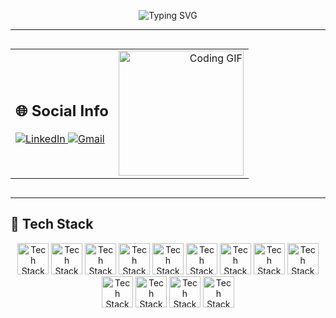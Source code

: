 <!-- Typing SVG (Centered) -->
<p align="center">
  <img src="https://readme-typing-svg.demolab.com?font=Fira+Code&size=25&pause=1000&center=true&width=1000&lines=Hello%2C+I'm+Ibrahim+Abdallah+%2C+Welcome+To+My+Profile+!;I+am+an+aspiring+++Frontend+Developer;Always+learning+new+things" alt="Typing SVG" />
</p>

---

<!-- Flex Layout Using Table -->
<table width="100%" align="center" style="max-width: 100%;display: inline-block;">
  <tr>
    <!-- Social Links (Left) -->
    <td align="left">
      <h2>🌐 Social Info</h2>
      <a href="https://www.linkedin.com/in/ibraim-abdallah-b9ba92274/">
        <img src="https://img.shields.io/badge/LinkedIn-blue?style=for-the-badge&logo=linkedin" alt="LinkedIn">
      </a>
      <a href="mailto:ibrahimabdall691@gmail.com">
        <img src="https://img.shields.io/badge/Email-red?style=for-the-badge&logo=gmail" alt="Gmail">
      </a>
    </td>
    <!-- Coding GIF (Right) -->
    <td align="right">
      <img src="https://media.giphy.com/media/du3J3cXyzhj75IOgvA/giphy.gif" alt="Coding GIF" width="200">
    </td>
  </tr>
</table>
<hr>

## 🚀 Tech Stack  

<p align="center">
  
  <img src="https://cdn-icons-png.flaticon.com/128/174/174854.png" alt="Tech Stack" width="50" />
  <img src="https://cdn-icons-png.flaticon.com/128/732/732190.png" alt="Tech Stack" width="50"/>
  <img src="https://cdn-icons-png.flaticon.com/128/5968/5968358.png" alt="Tech Stack" width="50" />
  <img src="https://cdn-icons-png.flaticon.com/128/5968/5968292.png" alt="Tech Stack" width="50" />
  <img src="https://cdn-icons-png.flaticon.com/128/5968/5968672.png" alt="Tech Stack" width="50" />
  <img src="https://cdn-icons-png.flaticon.com/128/919/919851.png" alt="Tech Stack" width="50" />
  <img src="https://img.icons8.com/?size=96&id=CIAZz2CYc6Kc&format=png" alt="Tech Stack" width="50" />
  <img src="https://img.icons8.com/?size=160&id=b6vIINYN0kfW&format=png" alt="Tech Stack" width="50" />
  <img src="https://img.icons8.com/?size=96&id=nCj4PvnCO0tZ&format=png" alt="Tech Stack" width="50" />
  <img src="https://img.icons8.com/?size=96&id=20906&format=png" alt="Tech Stack" width="50" />
  <img src="https://img.icons8.com/?size=96&id=D5XsEXNbhkMI&format=png" alt="Tech Stack" width="50" />
  <img src="https://assets.streamlinehq.com/image/private/w_300,h_300,ar_1/f_auto/v1/icons/5/zod-jxeoj68ny4h94671educq4.png/zod-xe0a17we1j8ox6lns9ruf.png?_a=DAJFJtWIZAAC" alt="Tech Stack" width="50" />
  <img src="https://avatars.githubusercontent.com/u/53986236?s=200&v=4" alt="Tech Stack" width="50" />

</p>
